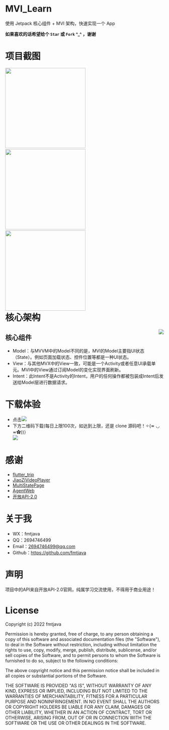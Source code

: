 # MVI_Learn
使用 Jetpack 核心组件 + MVI 架构，快速实现一个 App <br />

**如果喜欢的话希望给个 `Star` 或 `Fork` ^_^ ，谢谢**

# 项目截图
<div style="float:right">
  <img src="http://m.qpic.cn/psc?/V526iEgm3HgG9w0K6aQL2X9HJE4OnV96/ruAMsa53pVQWN7FLK88i5tuV.xcdG5PbBcujY8bsNV2YQrFFuZzstX67drF5NHv*WIYlz8KjbgNX.dvICL0OzGJlgVX1JnxYChI4IAcfX8g!/b&bo=gAIkBd0EAAoDZzI!&rf=viewer_4" width="255"/>&nbsp;&nbsp;&nbsp;
  <img src="http://m.qpic.cn/psc?/V526iEgm3HgG9w0K6aQL2X9HJE4OnV96/ruAMsa53pVQWN7FLK88i5tuV.xcdG5PbBcujY8bsNV2R.*zPNX*OYuKdnC1j5brmrUkkvSGM4wa8kKXTBOFO1eFKA81X3XxvzBqJ2ZKS.NY!/b&bo=gAIkBd0EAAoDVwI!&rf=viewer_4" width="255"/>&nbsp;&nbsp;&nbsp;
  <img src="http://m.qpic.cn/psc?/V526iEgm3HgG9w0K6aQL2X9HJE4OnV96/ruAMsa53pVQWN7FLK88i5tuV.xcdG5PbBcujY8bsNV2ET3wphonD00PzOMlFFbX.1b5KKfCo1H3L6FlTjAg6j*A.a3UeyRJ4sGzGMQUWZsY!/b&bo=gAIkBd0EAAoDRxI!&rf=viewer_4" width="255"/>
</div>

<br/>

# 核心架构
<div style="float:right">
  <img src="http://m.qpic.cn/psc?/V526iEgm3HgG9w0K6aQL2X9HJE4OnV96/ruAMsa53pVQWN7FLK88i5uh.esy8dQlWqrURok1A5d1zpBnGz8lmOXdQ7ZghPKPMCc9xABkfkaSoDiUPbxe92dx5pWzpRtfRT4r3xBtQuag!/b&bo=gAK1AYACtQEBFzA!&rf=viewer_4"/>
</div>

## 核心组件
   - Model：与MVVM中的Model不同的是，MVI的Model主要指UI状态（State）。例如页面加载状态、控件位置等都是一种UI状态。
   - View：与其他MVX中的View一致，可能是一个Activity或者任意UI承载单元。MVI中的View通过订阅Model的变化实现界面刷新。
   - Intent：此Intent不是Activity的Intent，用户的任何操作都被包装成Intent后发送给Model层进行数据请求。
  
# 下载体验
 - 点击[![](https://img.shields.io/badge/Download-apk-green.svg)](https://www.pgyer.com/8SDl)
 - 下方二维码下载(每日上限100次，如达到上限，还是 clone 源码吧！✧(≖ ◡ ≖✿))）<br/>
   <img src="https://www.pgyer.com/app/qrcode/8SDl"/>  
   
# 感谢
  - [flutter_trip](https://github.com/wkl007/flutter_trip)
  - [JiaoZiVideoPlayer](https://github.com/Jzvd/JZVideo)
  - [MultiStatePage](https://github.com/Zhao-Yan-Yan/MultiStatePage)
  - [AgentWeb](https://github.com/Justson/AgentWeb)
  - [开放API-2.0](https://api.apiopen.top/)

 # 关于我
  - WX：fmtjava
  - QQ：2694746499
  - Email：2694746499@qq.com
  - Github：https://github.com/fmtjava

 # 声明
  项目中的API来自开放API-2.0官网，纯属学习交流使用，不得用于商业用途！   
  
 # License

 Copyright (c) 2022 fmtjava

 Permission is hereby granted, free of charge, to any person obtaining a copy
 of this software and associated documentation files (the "Software"), to deal
 in the Software without restriction, including without limitation the rights
 to use, copy, modify, merge, publish, distribute, sublicense, and/or sell
 copies of the Software, and to permit persons to whom the Software is
 furnished to do so, subject to the following conditions:

 The above copyright notice and this permission notice shall be included in all
 copies or substantial portions of the Software.

 THE SOFTWARE IS PROVIDED "AS IS", WITHOUT WARRANTY OF ANY KIND, EXPRESS OR
 IMPLIED, INCLUDING BUT NOT LIMITED TO THE WARRANTIES OF MERCHANTABILITY,
 FITNESS FOR A PARTICULAR PURPOSE AND NONINFRINGEMENT. IN NO EVENT SHALL THE
 AUTHORS OR COPYRIGHT HOLDERS BE LIABLE FOR ANY CLAIM, DAMAGES OR OTHER
 LIABILITY, WHETHER IN AN ACTION OF CONTRACT, TORT OR OTHERWISE, ARISING FROM,
 OUT OF OR IN CONNECTION WITH THE SOFTWARE OR THE USE OR OTHER DEALINGS IN THE
 SOFTWARE.
 
   
